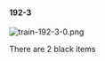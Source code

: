 #### 192-3
![train-192-3-0.png](https://github.com/lil-lab/nlvr/raw/master/nlvr/train/images/72/train-192-3-0.png "train-192-3-0.png")

There are 2 black items